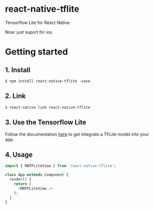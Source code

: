 # react-native-tflite

Tensorflow Lite for React Native

Now: just suport for ios

# Getting started

## 1. Install

`$ npm install react-native-tflite -save`

## 2. Link

`$ react-native link react-native-tflite`

## 3. Use the Tensorflow Lite

Follow the documentation [here](https://github.com/tensorflow/tensorflow/blob/master/tensorflow/contrib/lite/g3doc/ios.md) to get integrate a TFLite model into your app.

## 4. Usage

```javascript
import { RNTFLiteView } from 'react-native-tflite';

class App extends Component {
  render() {
    return (
      <RNTFLiteView />
    );
  }
}
```